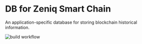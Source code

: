 # DB for Zeniq Smart Chain

An application-specific database for storing blockchain historical information.

![build workflow](https://github.com/zeniqsmart/db-zeniq-smart-chain/actions/workflows/main.yml/badge.svg)
